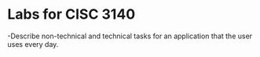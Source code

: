 # Labs for CISC 3140  
-Describe non-technical and technical tasks for an application that the user uses every day.
